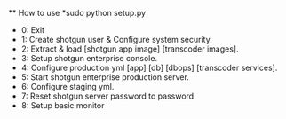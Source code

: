 ** How to use
*sudo python setup.py
 
- 0: Exit
- 1: Create shotgun user & Configure system security.
- 2: Extract & load [shotgun app image] [transcoder images].
- 3: Setup shotgun enterprise console.
- 4: Configure production yml [app] [db] [dbops] [transcoder services].
- 5: Start shotgun enterprise production server.
- 6: Configure staging yml.
- 7: Reset shotgun server password to password
- 8: Setup basic monitor
